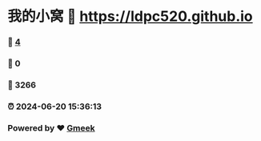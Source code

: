 # 我的小窝 :link: https://ldpc520.github.io 
### :page_facing_up: [4](https://ldpc520.github.io/tag.html) 
### :speech_balloon: 0 
### :hibiscus: 3266 
### :alarm_clock: 2024-06-20 15:36:13 
### Powered by :heart: [Gmeek](https://github.com/Meekdai/Gmeek)
